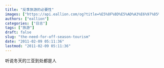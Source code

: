 ```yaml
---
title: "反季旅游的必要性"
images: ["https://api.eallion.com/og?title=%E5%8F%8D%E5%AD%A3%E6%97%85%E6%B8%B8%E7%9A%84%E5%BF%85%E8%A6%81%E6%80%A7"]
authors: ["eallion"]
categories: ["日志"]
tags: ["旅游"]
draft: false
slug: "the-need-for-off-season-tourism"
date: "2011-02-09 05:11:36"
lastmod: "2011-02-09 05:11:36"
---
```


听说冬天的三亚到处都是人
